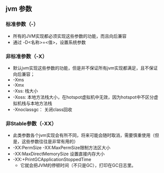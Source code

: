 ## jvm 参数

### 标准参数（-）
 * 所有的JVM实现都必须实现这些参数的功能，而且向后兼容
 * 通过 -D<名称>=<值>，设置系统参数

### 非标准参数（-X）
 * 默认jvm实现这些参数的功能，但是并不保证所有jvm实现都满足，且不保证向后兼容；
 * -Xms
 * -Xmx
 * -Xss: 栈大小
 * -Xoss: 本地方法栈大小，在hotspot虚拟机中无效，因为hotspot中不区分虚拟机栈与本地方法栈
 * -Xnoclassgc： 关闭class回收
 
 


### 非Stable参数（-XX）
 * 此类参数各个jvm实现会有所不同，将来可能会随时取消，需要慎重使用（但是，这些参数往往是非常有用的）
 * -XX:PermSize -XX:MaxPermSize限制方法区大小
 * -XX:MaxDirectMemorySize 设置直接内存大小
 * -XX:+PrintGCApplicationStoppedTime
   + 它就会把JVM的停顿时间（不只是GC），打印在GC日志里。